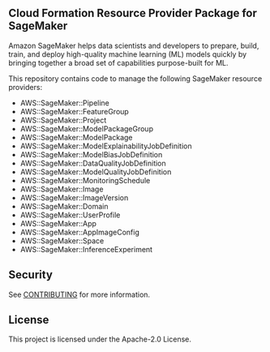 ## Cloud Formation Resource Provider Package for SageMaker

Amazon SageMaker helps data scientists and developers to prepare, build, train, and deploy high-quality machine learning (ML) models quickly by bringing together a broad set of capabilities purpose-built for ML.

This repository contains code to manage the following SageMaker resource providers:


- AWS::SageMaker::Pipeline
- AWS::SageMaker::FeatureGroup
- AWS::SageMaker::Project
- AWS::SageMaker::ModelPackageGroup
- AWS::SageMaker::ModelPackage
- AWS::SageMaker::ModelExplainabilityJobDefinition
- AWS::SageMaker::ModelBiasJobDefinition
- AWS::SageMaker::DataQualityJobDefinition
- AWS::SageMaker::ModelQualityJobDefinition
- AWS::SageMaker::MonitoringSchedule
- AWS::SageMaker::Image
- AWS::SageMaker::ImageVersion
- AWS::SageMaker::Domain
- AWS::SageMaker::UserProfile
- AWS::SageMaker::App
- AWS::SageMaker::AppImageConfig
- AWS::SageMaker::Space
- AWS::SageMaker::InferenceExperiment


## Security

See [CONTRIBUTING](CONTRIBUTING.md#security-issue-notifications) for more information.

## License

This project is licensed under the Apache-2.0 License.
